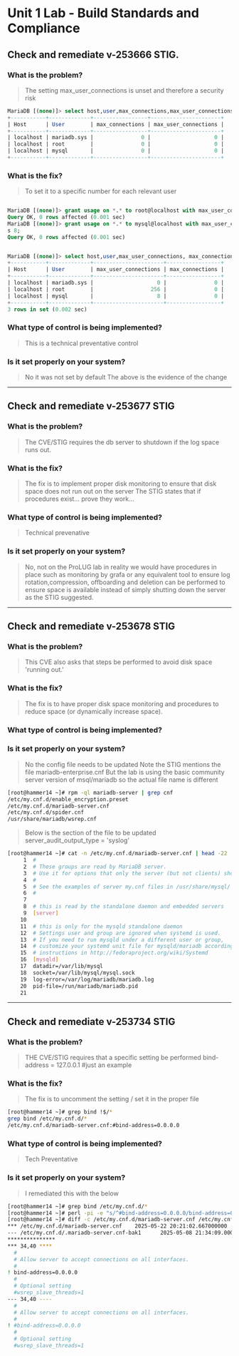 # Unit 1 Lab - Build Standards and Compliance



## Check and remediate v-253666 STIG.
### What is the problem?
> The setting max_user_connections is unset and therefore a security risk
```sql
MariaDB [(none)]> select host,user,max_connections,max_user_connections from mysql.user;
+-----------+-------------+-----------------+----------------------+
| Host      | User        | max_connections | max_user_connections |
+-----------+-------------+-----------------+----------------------+
| localhost | mariadb.sys |               0 |                    0 |
| localhost | root        |               0 |                    0 |
| localhost | mysql       |               0 |                    0 |
+-----------+-------------+-----------------+----------------------+
```
### What is the fix?
> To set it to a specific number for each relevant user

```sql

MariaDB [(none)]> grant usage on *.* to root@localhost with max_user_connections 256;
Query OK, 0 rows affected (0.001 sec)
MariaDB [(none)]> grant usage on *.* to mysql@localhost with max_user_connection
s 8;
Query OK, 0 rows affected (0.001 sec)


MariaDB [(none)]> select host,user,max_user_connections, max_connections from mysql.user;
+-----------+-------------+----------------------+-----------------+
| Host      | User        | max_user_connections | max_connections |
+-----------+-------------+----------------------+-----------------+
| localhost | mariadb.sys |                    0 |               0 |
| localhost | root        |                  256 |               0 |
| localhost | mysql       |                    8 |               0 |
+-----------+-------------+----------------------+-----------------+
3 rows in set (0.002 sec)

```
### What type of control is being implemented?

> This is a technical preventative control

### Is it set properly on your system?

> No it was not set by default
> The above is the evidence of the change



---
## Check and remediate v-253677 STIG

### What is the problem?
> The CVE/STIG requires the db server to shutdown if the log space runs out.

### What is the fix?
> The fix is to implement proper disk monitoring to ensure that disk space does not run out on the server
> The STIG states that if procedures exist... prove they work...

### What type of control is being implemented?
> Technical prevenative

### Is it set properly on your system?
> No, not on the ProLUG lab
> in reality we would have procedures in place such as monitoring by grafa or any equivalent tool to ensure log rotation,compression, offboarding and deletion can be performed to ensure space is available instead of simply shutting down the server as the STIG suggested.


---

## Check and remediate v-253678 STIG

### What is the problem?
> This CVE also asks that steps be performed to avoid disk space 'running out.'

### What is the fix?
> The fix is to have proper disk space monitoring and procedures to reduce space (or dynamically increase space).

### What type of control is being implemented?


### Is it set properly on your system?
> No the config file needs to be updated
> Note the STIG mentions the file mariadb-enterprise.cnf 
> But the lab is using the basic community server version of msql/mariadb
> so the actual file name is different
```bash
[root@hammer14 ~]# rpm -ql mariadb-server | grep cnf
/etc/my.cnf.d/enable_encryption.preset
/etc/my.cnf.d/mariadb-server.cnf
/etc/my.cnf.d/spider.cnf
/usr/share/mariadb/wsrep.cnf
```
> Below is the section of the file to be updated
> server_audit_output_type = 'syslog' 
> 
```bash
[root@hammer14 ~]# cat -n /etc/my.cnf.d/mariadb-server.cnf | head -22
     1  #
     2  # These groups are read by MariaDB server.
     3  # Use it for options that only the server (but not clients) should see
     4  #
     5  # See the examples of server my.cnf files in /usr/share/mysql/
     6  #
     7
     8  # this is read by the standalone daemon and embedded servers
     9  [server]
    10
    11  # this is only for the mysqld standalone daemon
    12  # Settings user and group are ignored when systemd is used.
    13  # If you need to run mysqld under a different user or group,
    14  # customize your systemd unit file for mysqld/mariadb according to the
    15  # instructions in http://fedoraproject.org/wiki/Systemd
    16  [mysqld]
    17  datadir=/var/lib/mysql
    18  socket=/var/lib/mysql/mysql.sock
    19  log-error=/var/log/mariadb/mariadb.log
    20  pid-file=/run/mariadb/mariadb.pid
    21
```

---

## Check and remediate v-253734 STIG

### What is the problem?
> THE CVE/STIG requires that a specific setting be performed
> bind-address = 127.0.0.1 #just an example
> 


### What is the fix?
> The fix is to uncomment the setting / set it in the proper file 

```bash
[root@hammer14 ~]# grep bind !$/*
grep bind /etc/my.cnf.d/*
/etc/my.cnf.d/mariadb-server.cnf:#bind-address=0.0.0.0
```

### What type of control is being implemented?
> Tech Preventative


### Is it set properly on your system?
> I remediated this with the below

```bash
[root@hammer14 ~]# grep bind /etc/my.cnf.d/*                                    /etc/my.cnf.d/mariadb-server.cnf:#bind-address=0.0.0.0
[root@hammer14 ~]# perl -pi -e "s/^#bind-address=0.0.0.0/bind-address=0.0.0.0/" /etc/my.cnf.d/mariadb-server.cnf
[root@hammer14 ~]# diff -c /etc/my.cnf.d/mariadb-server.cnf /etc/my.cnf.d/.mariadb-server.cnf-bak1
*** /etc/my.cnf.d/mariadb-server.cnf    2025-05-22 20:21:02.667000000 -0700
--- /etc/my.cnf.d/.mariadb-server.cnf-bak1      2025-05-08 21:34:09.000000000 -0700
***************
*** 34,40 ****
  #
  # Allow server to accept connections on all interfaces.
  #
! bind-address=0.0.0.0
  #
  # Optional setting
  #wsrep_slave_threads=1
--- 34,40 ----
  #
  # Allow server to accept connections on all interfaces.
  #
! #bind-address=0.0.0.0
  #
  # Optional setting
  #wsrep_slave_threads=1
```
